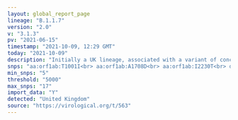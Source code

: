 ```yaml
---
layout: global_report_page
lineage: "B.1.1.7"
version: "2.0"
v: "3.1.3"
pv: "2021-06-15"
timestamp: "2021-10-09, 12:29 GMT"
today: "2021-10-09"
description: "Initially a UK lineage, associated with a variant of concern with N501Y, P681H and numerous other mutations. Evidence of having higher transmissibility than other lineage resulting in rapid growth in the UK and internationally."
snps: "aa:orf1ab:T1001I<br> aa:orf1ab:A1708D<br> aa:orf1ab:I2230T<br> del:11288:9<br> del:21765:6<br> del:21991:3<br> aa:S:N501Y<br> aa:S:A570D<br> aa:S:P681H<br> aa:S:T716I<br> aa:S:S982A<br> aa:S:D1118H<br> aa:Orf8:Q27*<br> aa:Orf8:R52I<br> aa:Orf8:Y73C<br> aa:N:D3L<br> aa:N:S235F"
min_snps: "5"
threshold: "5000"
max_snps: "17"
import_data: "Y"
detected: "United Kingdom"
source: "https://virological.org/t/563"
---
```

